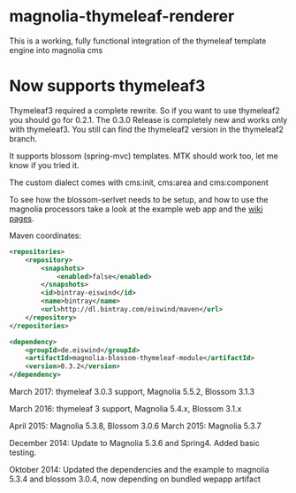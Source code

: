 magnolia-thymeleaf-renderer
================================

This is a working, fully functional integration of the thymeleaf template engine into magnolia cms

Now supports thymeleaf3
=======================

Thymeleaf3 required a complete rewrite. So if you want to use thymeleaf2 you should go for 0.2.1. The 0.3.0 Release is completely new and works only with thymeleaf3.
You still can find the thymeleaf2 version in the thymeleaf2 branch.

It supports blossom (spring-mvc) templates. MTK should work too, let me know if you tried it.


The custom dialect comes with cms:init, cms:area and cms:component


To see how the blossom-serlvet needs to be setup, and how to use the magnolia processors take a look at the example web app and the [wiki pages](https://github.com/eiswind/magnolia-thymeleaf-renderer/wiki).

Maven coordinates:
```xml
<repositories>
    <repository>
        <snapshots>
            <enabled>false</enabled>
        </snapshots>
        <id>bintray-eiswind</id>
        <name>bintray</name>
        <url>http://dl.bintray.com/eiswind/maven</url>
    </repository>
</repositories>

<dependency>
    <groupId>de.eiswind</groupId>
    <artifactId>magnolia-blossom-thymeleaf-module</artifactId>
    <version>0.3.2</version>
</dependency>
```
March 2017: thymeleaf 3.0.3 support, Magnolia 5.5.2, Blossom 3.1.3

March 2016: thymeleaf 3 support, Magnolia 5.4.x, Blossom 3.1.x

April 2015: Magnolia 5.3.8, Blossom 3.0.6
March 2015: Magnolia 5.3.7

December 2014: Update to Magnolia 5.3.6 and Spring4. Added basic testing.

Oktober 2014: Updated the dependencies and the example to magnolia 5.3.4 and blossom 3.0.4, now depending on bundled wepapp artifact


